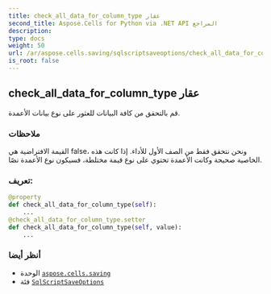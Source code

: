 ```yaml
---
title: check_all_data_for_column_type عقار
second_title: Aspose.Cells for Python via .NET API المراجع
description:
type: docs
weight: 50
url: /ar/aspose.cells.saving/sqlscriptsaveoptions/check_all_data_for_column_type/
is_root: false
---
```

##  check_all_data_for_column_type عقار

قم بالتحقق من كافة البيانات للعثور على نوع بيانات الأعمدة.

###  ملاحظات

القيمة الافتراضية هي false، ونحن نتحقق فقط من الصف الأول للأداء.
إذا كانت هذه الخاصية صحيحة وكانت الأعمدة تحتوي على نوع قيمة مختلطة، فسيكون نوع الأعمدة نصًا.
###  تعريف:
```python
@property
def check_all_data_for_column_type(self):
    ...
@check_all_data_for_column_type.setter
def check_all_data_for_column_type(self, value):
    ...
```

###  أنظر أيضا
* الوحدة [`aspose.cells.saving`](../../)
* فئة [`SqlScriptSaveOptions`](/cells/python-net/ar/aspose.cells.saving/sqlscriptsaveoptions)
